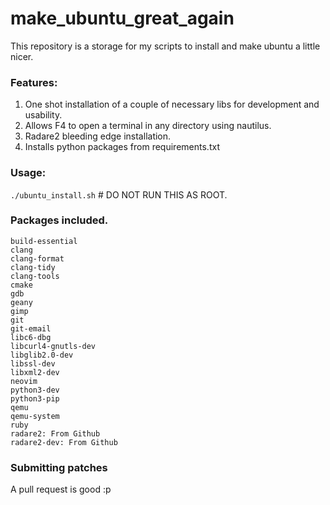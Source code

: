# make_ubuntu_great_again
This repository is a storage for my scripts to install and make ubuntu a little nicer.

### Features:
1. One shot installation of a couple of necessary libs for development and usability.
2. Allows F4 to open a terminal in any directory using nautilus.
3. Radare2 bleeding edge installation.
4. Installs python packages from requirements.txt

### Usage:
`./ubuntu_install.sh` # DO NOT RUN THIS AS ROOT.

### Packages included.
```
build-essential
clang
clang-format
clang-tidy
clang-tools
cmake
gdb
geany
gimp
git
git-email
libc6-dbg
libcurl4-gnutls-dev
libglib2.0-dev
libssl-dev
libxml2-dev
neovim
python3-dev
python3-pip
qemu
qemu-system
ruby
radare2: From Github
radare2-dev: From Github
```
### Submitting patches
A pull request is good :p 
